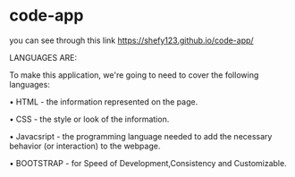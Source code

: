 # code-app

you can see through this link https://shefy123.github.io/code-app/

LANGUAGES ARE:

To make this application, we're going to need to cover the following languages:

• HTML - the information represented on the page.

• CSS - the style or look of the information.

• Javacsript - the programming language needed to add the necessary behavior (or interaction) to the webpage.

• BOOTSTRAP - for Speed of Development,Consistency and Customizable.
